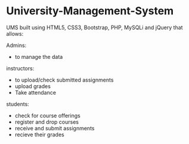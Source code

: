 # University-Management-System
 UMS built using HTML5, CSS3, Bootstrap, PHP, MySQLi and jQuery that allows:
 
 Admins:
 - to manage the data
 
 instructors:
 - to upload/check submitted assignments
 - upload grades
 - Take attendance
 
 students:
 - check for course offerings
 - register and drop courses
 - receive and submit assignments
 - recieve their grades
